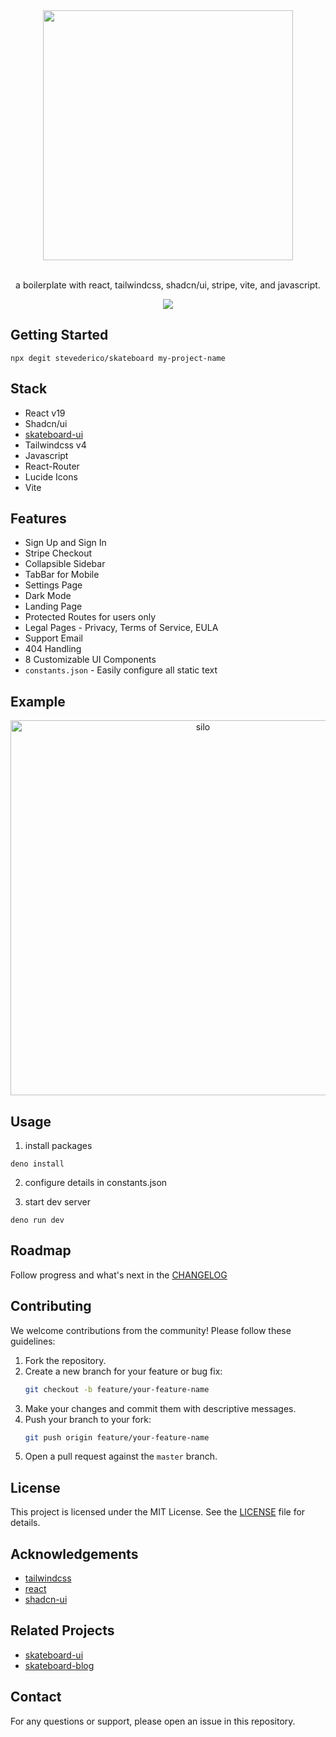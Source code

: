 <div align="center">
  <a href="#" />
    <img alt="" height="400px" src="https://github.com/user-attachments/assets/b7f2b098-503b-4439-8454-7eb45ae82307">
    
  </a>
</div>



<p align="center">  <br>
  a boilerplate with react, tailwindcss, shadcn/ui, stripe, vite, and javascript. 
  <br>
  <p align="center">
  <a href="https://opensource.org/licenses/mit">
    <img src="https://img.shields.io/badge/License-MIT-blue.svg">
  </a>
</p>


## Getting Started
```shell
npx degit stevederico/skateboard my-project-name
```

## Stack
- React v19
- Shadcn/ui
- [skateboard-ui](https://www.github.com/stevederico/skateboard-ui)
- Tailwindcss v4
- Javascript
- React-Router
- Lucide Icons
- Vite

## Features
- Sign Up and Sign In
- Stripe Checkout
- Collapsible Sidebar
- TabBar for Mobile
- Settings Page
- Dark Mode
- Landing Page
- Protected Routes for users only
- Legal Pages - Privacy, Terms of Service, EULA
- Support Email
- 404 Handling
- 8 Customizable UI Components 
- `constants.json` - Easily configure all static text

## Example
<div align="center">
  <a href="#" />
    <img alt="silo" height="600px" src="https://github.com/user-attachments/assets/a99f5298-42ae-46a3-b5d2-0a401750612e"> 
  </a>
</div>

## Usage
1. install packages
```shell
deno install
```
2. configure details in constants.json

3. start dev server
```shell
deno run dev
```



## Roadmap
Follow progress and what's next in the [CHANGELOG](https://github.com/stevederico/skateboard/blob/master/changelog.md)

## Contributing

We welcome contributions from the community! Please follow these guidelines:

1. Fork the repository.
2. Create a new branch for your feature or bug fix:
   ```sh
   git checkout -b feature/your-feature-name
   ```
3. Make your changes and commit them with descriptive messages.
4. Push your branch to your fork:
   ```sh
   git push origin feature/your-feature-name
   ```
5. Open a pull request against the `master` branch.

## License

This project is licensed under the MIT License. See the [LICENSE](LICENSE) file for details.

## Acknowledgements 

- [tailwindcss](https://github.com/tailwindlabs/tailwindcss)
- [react](https://github.com/facebook/react)
- [shadcn-ui](https://github.com/shadcn-ui/ui)

## Related Projects
- [skateboard-ui](https://www.github.com/stevederico/skateboard-ui)
- [skateboard-blog](https://www.github.com/stevederico/skateboard-blog)

## Contact

For any questions or support, please open an issue in this repository.
